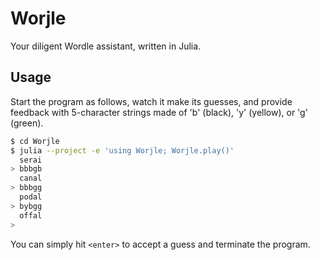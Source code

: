 # Worjle

Your diligent Wordle assistant, written in Julia.

## Usage

Start the program as follows, watch it make its guesses, and provide feedback
with 5-character strings made of 'b' (black), 'y' (yellow), or 'g' (green).

```bash
$ cd Worjle
$ julia --project -e 'using Worjle; Worjle.play()'
  serai
> bbbgb
  canal
> bbbgg
  podal
> bybgg
  offal
>
```

You can simply hit `<enter>` to accept a guess and terminate the program.
